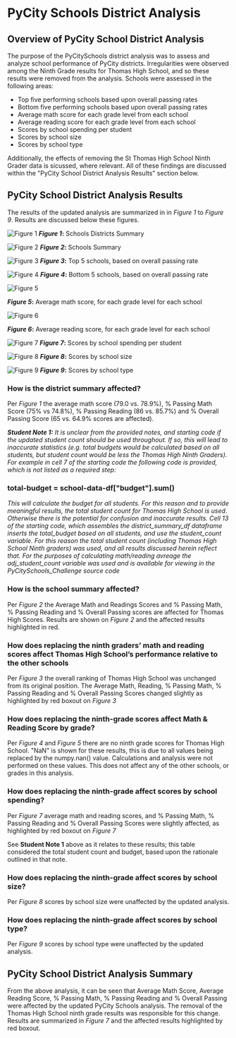 # PyCity Schools District Analysis

## **Overview of PyCity School District Analysis**
The purpose of the PyCitySchools district analysis was to assess and analyze school performance of PyCity districts. Irregularities were observed among the Ninth Grade results for Thomas High School, and so these results were removed from the analysis. Schools were assessed in the following areas:
	
*  Top five performing schools based upon overall passing rates
*  Bottom five performing schools based upon overall passing rates
*  Average math score for each grade level from each school
*  Average reading score for each grade level from each school
*  Scores by school spending per student
*  Scores by school size
*  Scores by school type

Additionally, the effects of removing the St Thomas High School Ninth Grader data is sicussed, where relevant. All of these findings are discussed within the "PyCity School District Analysis Results" section below.

## **PyCity School District Analysis Results**

The results of the updated analysis are summarized in in *Figure 1* to *Figure 9*. Results are discussed below these figures.

![Figure 1](https://github.com/CR-HSDC/School_District_Analysis/blob/main/resources/1_FinalDistrictSummary.png)
**_Figure 1_:** Schools Districts Summary

![Figure 2](https://github.com/CR-HSDC/School_District_Analysis/blob/main/resources/2_FinalSchoolSummary.png)
**_Figure 2_:** Schools Summary

![Figure 3](https://github.com/CR-HSDC/School_District_Analysis/blob/main/resources/3_FinalTopFive.png)
**_Figure 3_:** Top 5 schools, based on overall passing rate

![Figure 4](https://github.com/CR-HSDC/School_District_Analysis/blob/main/resources/4_FinalBottomFive.png)
**_Figure 4_:** Bottom 5 schools, based on overall passing rate

![Figure 5](https://github.com/CR-HSDC/School_District_Analysis/blob/main/resources/5_AverageMath.png)

**_Figure 5_:** Average math score, for each grade level for each school

![Figure 6](https://github.com/CR-HSDC/School_District_Analysis/blob/main/resources/6_AverageReading.png)

**_Figure 6_:** Average reading score, for each grade level for each school

![Figure 7](https://github.com/CR-HSDC/School_District_Analysis/blob/main/resources/7_FinalScoreBySchoolSpending.png)
**_Figure 7_:** Scores by school spending per student

![Figure 8](https://github.com/CR-HSDC/School_District_Analysis/blob/main/resources/8_FinalScoreBySchoolSize.png)
**_Figure 8_:** Scores by school size

![Figure 9](https://github.com/CR-HSDC/School_District_Analysis/blob/main/resources/9_FinalScoreBySchoolType.png)
**_Figure 9_:** Scores by school type

### **How is the district summary affected?**

Per *Figure 1* the average math score (79.0 vs. 78.9%), % Passing Math Score (75% vs 74.8%), % Passing Reading (86 vs. 85.7%) and % Overall Passing Score (65 vs. 64.9% scores are affected).

***Student Note 1:***  *It is unclear from the provided notes, and starting code if the updated student count should be used throughout. If so, this will lead to inaccurate statistics (e.g. total budgets would be calculated based on all students, but student count would be less the Thomas High Ninth Graders). For example in cell 7 of the starting code the following code is provided, which is not listed as a required step:*

### **total-budget = school-data-df["budget"].sum()**

*This will calculate the budget for all students. For this reason and to provide meaningful results, the total student count for Thomas High School is used. Otherwise there is the potential for confusion and inaccurate results. Cell 13 of the starting code, which assembles the district_summary_df dataframe inserts the total_budget based on all students, and use the student_count variable. For this reason the total student count (including Thomas High School Ninth graders) was used, and all results discussed herein reflect that. For the purposes of calculating math/reading avreage the adj_student_count variable was used and is available for viewing in the PyCitySchools_Challenge source code*

### **How is the school summary affected?**

Per *Figure 2* the Average Math and Readings Scores and % Passing Math, % Passing Reading and % Overall Passing scores are affected for Thomas High Scores. Results are shown on *Figure 2* and the affected results highlighted in red.

### **How does replacing the ninth graders’ math and reading scores affect Thomas High School’s performance relative to the other schools**

Per *Figure 3* the overall ranking of Thomas High School was unchanged from its original position. The Average Math, Reading, % Passing Math, % Passing Reading and % Overall Passing Scores changed slightly as highlighted by red boxout on *Figure 3*

### **How does replacing the ninth-grade scores affect Math & Reading Score by grade?**

Per *Figure 4* and *Figure 5* there are no ninth grade scores for Thomas High School. "NaN" is shown for these results, this is due to all values being replaced by the numpy.nan() value. Calculations and analysis were not performed on these values.
This does not affect any of the other schools, or grades in this analysis.

### **How does replacing the ninth-grade affect scores by school spending?**

Per *Figure 7* average math and reading scores, and % Passing Math, % Passing Reading and % Overall Passing Scores were slightly affected, as highlighted by red boxout on *Figure 7*

See **Student Note 1** above as it relates to these results; this table considered the total student count and budget, based upon the rationale outlined in that note.

### **How does replacing the ninth-grade affect scores by school size?**

Per *Figure 8* scores by school size were unaffected by the updated analysis.

### **How does replacing the ninth-grade affect scores by school type?**

Per *Figure 9* scores by school type were unaffected by the updated analysis.


## **PyCity School District Analysis Summary**

From the above analysis, it can be seen that Average Math Score, Average Reading Score, % Passing Math, % Passing Reading and % Overall Passing were affected by the updated PyCity Schools analysis. The removal of the Thomas High School ninth grade results was responsible for this change. Results are summarized in *Figure 7* and the affected results highlighted by red boxout.
	






